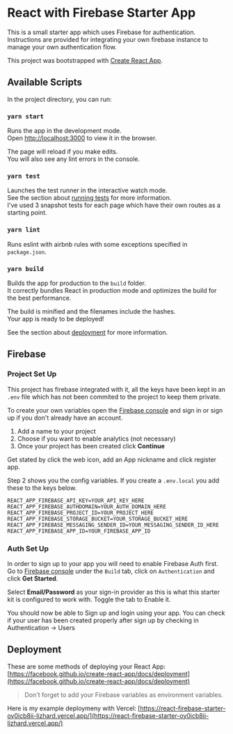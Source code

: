 # React with Firebase Starter App

This is a small starter app which uses Firebase for authentication. Instructions are provided for integrating your own firebase instance to manage your own authentication flow.

This project was bootstrapped with [Create React App](https://github.com/facebook/create-react-app).
## Available Scripts

In the project directory, you can run:

### `yarn start`

Runs the app in the development mode.\
Open [http://localhost:3000](http://localhost:3000) to view it in the browser.

The page will reload if you make edits.\
You will also see any lint errors in the console.

### `yarn test`

Launches the test runner in the interactive watch mode.\
See the section about [running tests](https://facebook.github.io/create-react-app/docs/running-tests) for more information. \
I've used 3 snapshot tests for each page which have their own routes as a starting point.

### `yarn lint`

Runs eslint with airbnb rules with some exceptions specified in `package.json`.
### `yarn build`

Builds the app for production to the `build` folder.\
It correctly bundles React in production mode and optimizes the build for the best performance.

The build is minified and the filenames include the hashes.\
Your app is ready to be deployed!

See the section about [deployment](https://facebook.github.io/create-react-app/docs/deployment) for more information.

## Firebase

### Project Set Up

This project has firebase integrated with it, all the keys have been kept in an `.env` file which has not been commited to the project to keep them private.

To create your own variables open the [Firebase console](https://firebase.google.com/) and sign in or sign up if you don't already have an account.

1. Add a name to your project
2. Choose if you want to enable analytics (not necessary)
3. Once your project has been created click **Continue**

Get stated by click the web icon, add an App nickname and click register app.

Step 2 shows you the config variables. If you create a `.env.local` you add these to the keys below.

```
REACT_APP_FIREBASE_API_KEY=YOUR_API_KEY_HERE
REACT_APP_FIREBASE_AUTHDOMAIN=YOUR_AUTH_DOMAIN_HERE
REACT_APP_FIREBASE_PROJECT_ID=YOUR_PROJECT_HERE
REACT_APP_FIREBASE_STORAGE_BUCKET=YOUR_STORAGE_BUCKET_HERE
REACT_APP_FIREBASE_MESSAGING_SENDER_ID=YOUR_MESSAGING_SENDER_ID_HERE
REACT_APP_FIREBASE_APP_ID=YOUR_FIREBASE_APP_ID
```

### Auth Set Up

In order to sign up to your app you will need to enable Firebase Auth first. 
Go to [Firebase console](https://firebase.google.com/) under the `Build` tab, click on `Authentication` and click **Get Started**.

Select **Email/Password** as your sign-in provider as this is what this starter kit is configured to work with. Toggle the tab to Enable it.

You should now be able to Sign up and login using your app. You can check if your user has been created properly after sign up by checking in Authentication -> Users
## Deployment

These are some methods of deploying your React App: [https://facebook.github.io/create-react-app/docs/deployment](https://facebook.github.io/create-react-app/docs/deployment)

> Don't forget to add your Firebase variables as environment variables.

Here is my example deploymeny with Vercel: [https://react-firebase-starter-oy0icb8ii-lizhard.vercel.app/](https://react-firebase-starter-oy0icb8ii-lizhard.vercel.app/)